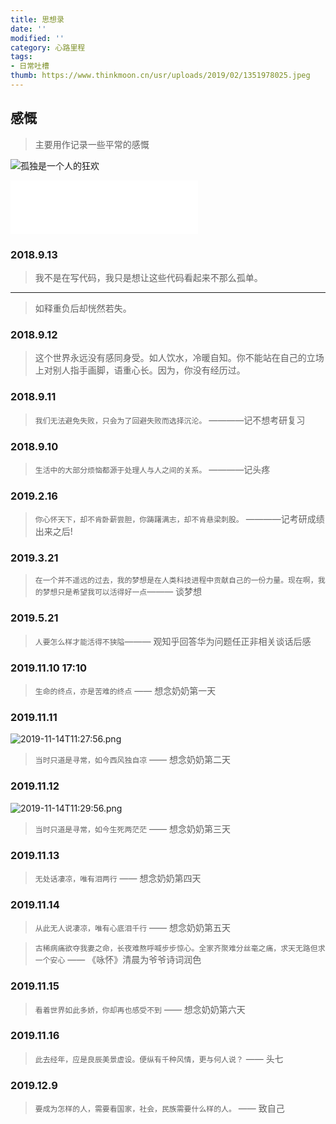 ```yaml
---
title: 思想录
date: ''
modified: ''
category: 心路里程
tags:
- 日常吐槽
thumb: https://www.thinkmoon.cn/usr/uploads/2019/02/1351978025.jpeg
---
```


## 感慨

> 主要用作记录一些平常的感慨

![孤独是一个人的狂欢][1]

<iframe frameborder="no" border="0" margin="auto" width="300" height="86" align="middle" src="//music.163.com/outchain/player?type=2&id=293852&auto=1&height=66"></iframe>

### 2018.9.13
> 我不是在写代码，我只是想让这些代码看起来不那么孤单。

---

> 如释重负后却恍然若失。

### 2018.9.12

> 这个世界永远没有感同身受。如人饮水，冷暖自知。你不能站在自己的立场上对别人指手画脚，语重心长。因为，你没有经历过。

### 2018.9.11
> `我们无法避免失败，只会为了回避失败而选择沉沦。` ————记不想考研复习

### 2018.9.10
> `生活中的大部分烦恼都源于处理人与人之间的关系。` ————记头疼

### 2019.2.16
> `你心怀天下，却不肯卧薪尝胆，你踌躇满志，却不肯悬梁刺股。` ————记考研成绩出来之后!

### 2019.3.21
> `在一个并不遥远的过去，我的梦想是在人类科技进程中贡献自己的一份力量。现在啊，我的梦想只是希望我可以活得好一点`——— 谈梦想

### 2019.5.21
> `人要怎么样才能活得不狭隘`——— 观知乎回答华为问题任正非相关谈话后感

### 2019.11.10 17:10
> `生命的终点，亦是苦难的终点` —— 想念奶奶第一天

### 2019.11.11 

![2019-11-14T11:27:56.png][2]

> `当时只道是寻常，如今西风独自凉` —— 想念奶奶第二天

### 2019.11.12 

![2019-11-14T11:29:56.png][3]

> `当时只道是寻常，如今生死两茫茫` —— 想念奶奶第三天

### 2019.11.13 

> `无处话凄凉，唯有泪两行` —— 想念奶奶第四天

### 2019.11.14

> `从此无人说凄凉，唯有心底泪千行` —— 想念奶奶第五天

> `古稀病痛欲夺我妻之命，长夜难熬呼喊步步惊心。全家齐聚难分丝毫之痛，求天无路但求一个安心` —— 《咏怀》清晨为爷爷诗词润色

### 2019.11.15

> `看着世界如此多娇，你却再也感受不到` —— 想念奶奶第六天

### 2019.11.16

> `此去经年，应是良辰美景虚设。便纵有千种风情，更与何人说？` —— 头七

### 2019.12.9

> `要成为怎样的人，需要看国家，社会，民族需要什么样的人。` —— 致自己
  [1]: https://www.thinkmoon.cn/usr/uploads/2019/02/1351978025.jpeg
  [2]: https://blog.cdn.thinkmoon.cn/blog/typecho/2019-11-14T11:27:56.png
  [3]: https://blog.cdn.thinkmoon.cn/blog/typecho/2019-11-14T11:29:56.png